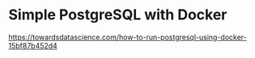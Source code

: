 # Simple PostgreSQL with Docker

https://towardsdatascience.com/how-to-run-postgresql-using-docker-15bf87b452d4
